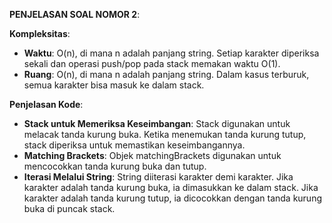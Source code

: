 **PENJELASAN SOAL NOMOR 2**:

**Kompleksitas**:

- **Waktu**: O(n), di mana n adalah panjang string. Setiap karakter diperiksa sekali dan operasi push/pop pada stack memakan waktu O(1).
- **Ruang**: O(n), di mana n adalah panjang string. Dalam kasus terburuk, semua karakter bisa masuk ke dalam stack.

**Penjelasan Kode**:

- **Stack untuk Memeriksa Keseimbangan**: Stack digunakan untuk melacak tanda kurung buka. Ketika menemukan tanda kurung tutup, stack diperiksa untuk memastikan keseimbangannya.
- **Matching Brackets**: Objek matchingBrackets digunakan untuk mencocokkan tanda kurung buka dan tutup.
- **Iterasi Melalui String**: String diiterasi karakter demi karakter. Jika karakter adalah tanda kurung buka, ia dimasukkan ke dalam stack. Jika karakter adalah tanda kurung tutup, ia dicocokkan dengan tanda kurung buka di puncak stack.
